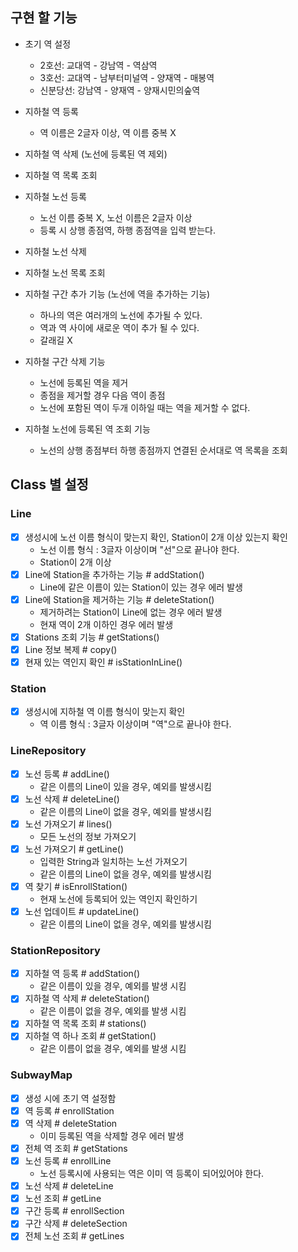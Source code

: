 ## 구현 할 기능

- 초기 역 설정
  - 2호선: 교대역 - 강남역 - 역삼역
  - 3호선: 교대역 - 남부터미널역 - 양재역 - 매봉역
  - 신분당선: 강남역 - 양재역 - 양재시민의숲역


- 지하철 역 등록
  - 역 이름은 2글자 이상, 역 이름 중복 X
- 지하철 역 삭제 (노선에 등록된 역 제외)
- 지하철 역 목록 조회


- 지하철 노선 등록
  - 노선 이름 중복 X, 노선 이름은 2글자 이상
  - 등록 시 상행 종점역, 하행 종점역을 입력 받는다.
- 지하철 노선 삭제
- 지하철 노선 목록 조회

- 지하철 구간 추가 기능 (노선에 역을 추가하는 기능)
  - 하나의 역은 여러개의 노선에 추가될 수 있다.
  - 역과 역 사이에 새로운 역이 추가 될 수 있다.
  - 갈래길 X

- 지하철 구간 삭제 기능
  - 노선에 등록된 역을 제거
  - 종점을 제거할 경우 다음 역이 종점
  - 노선에 포함된 역이 두개 이하일 때는 역을 제거할 수 없다.

- 지하철 노선에 등록된 역 조회 기능
  - 노선의 상행 종점부터 하행 종점까지 연결된 순서대로 역 목록을 조회


## Class 별 설정

### Line
- [x] 생성시에 노선 이름 형식이 맞는지 확인, Station이 2개 이상 있는지 확인
  - 노선 이름 형식 : 3글자 이상이며 "선"으로 끝나야 한다.
  - Station이 2개 이상
- [x] Line에 Station을 추가하는 기능 # addStation()
  - Line에 같은 이름이 있는 Station이 있는 경우 에러 발생
- [x] Line에 Station을 제거하는 기능 # deleteStation()
  - 제거하려는 Station이 Line에 없는 경우 에러 발생
  - 현재 역이 2개 이하인 경우 에러 발생
- [x] Stations 조회 기능 # getStations()
- [x] Line 정보 복제 # copy()
- [x] 현재 있는 역인지 확인 # isStationInLine()

### Station
- [x] 생성시에 지하철 역 이름 형식이 맞는지 확인
  - 역 이름 형식 : 3글자 이상이며 "역"으로 끝나야 한다.

### LineRepository
- [x] 노선 등록 # addLine()
  - 같은 이름의 Line이 있을 경우, 예외를 발생시킴
- [x] 노선 삭제 # deleteLine()
  - 같은 이름의 Line이 없을 경우, 예외를 발생시킴
- [x] 노선 가져오기 # lines()
  - 모든 노선의 정보 가져오기
- [x] 노선 가져오기 # getLine()
  - 입력한 String과 일치하는 노선 가져오기
  - 같은 이름의 Line이 없을 경우, 예외를 발생시킴
- [x] 역 찾기 # isEnrollStation()
  - 현재 노선에 등록되어 있는 역인지 확인하기
- [x] 노선 업데이트 # updateLine()
  - 같은 이름의 Line이 없을 경우, 예외를 발생시킴

### StationRepository
- [x] 지하철 역 등록 # addStation()
  - 같은 이름이 있을 경우, 예외를 발생 시킴
- [x] 지하철 역 삭제 # deleteStation()
  - 같은 이름이 없을 경우, 예외를 발생 시킴
- [x] 지하철 역 목록 조회 # stations()
- [x] 지하철 역 하나 조회 # getStation()
    - 같은 이름이 없을 경우, 예외를 발생 시킴

### SubwayMap
- [x] 생성 시에 초기 역 설정함
- [x] 역 등록 # enrollStation
- [x] 역 삭제 # deleteStation
  - 이미 등록된 역을 삭제할 경우 에러 발생
- [x] 전체 역 조회 # getStations
- [x] 노선 등록 # enrollLine
  - 노선 등록시에 사용되는 역은 이미 역 등록이 되어있어야 한다.
- [x] 노선 삭제 # deleteLine
- [x] 노선 조회 # getLine
- [x] 구간 등록 # enrollSection
- [x] 구간 삭제 # deleteSection
- [x] 전체 노선 조회 # getLines